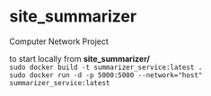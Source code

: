 # site_summarizer
Computer Network Project

to start locally from <strong>site_summarizer/</strong> <br>
```sudo docker build -t summarizer_service:latest .``` <br>
```sudo docker run -d -p 5000:5000 --network="host" summarizer_service:latest```



